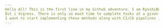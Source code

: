 ```yaml
---
Hello All! This is the first line in my Github adventure. I am RyoshiBee an aspiring system admin looking to utomate as much as possible as i run through different users and scenarios that are pretty clearcut and could be easy to handle once you get used to them
But i digress. There is only so much time to complete tasks at a given day. So what do you do? If you need to you can always create things to complete task for you, probably with more preceision too!
I want to start implementing these methods along with CI/CD pipelines in hopes i can live more along the philosophy of infrastructure as code. Hopefully i will not be deterred by the sheer amount of knowledge available. Looking forward to learning more and thank you to all who stayed long enough reading.
---
```

